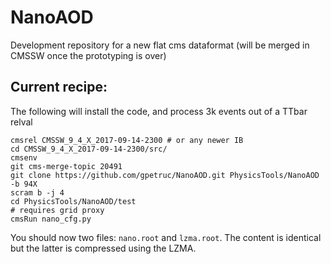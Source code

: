 # NanoAOD
Development repository for a new flat cms dataformat (will be merged in CMSSW once the prototyping is over)

## Current recipe:
The following will install the code, and process 3k events out of a TTbar relval

    cmsrel CMSSW_9_4_X_2017-09-14-2300 # or any newer IB
    cd CMSSW_9_4_X_2017-09-14-2300/src/
    cmsenv
    git cms-merge-topic 20491
    git clone https://github.com/gpetruc/NanoAOD.git PhysicsTools/NanoAOD -b 94X
    scram b -j 4
    cd PhysicsTools/NanoAOD/test
    # requires grid proxy
    cmsRun nano_cfg.py

You should now two files: `nano.root` and `lzma.root`. The content is identical
but the latter is compressed using the LZMA.
